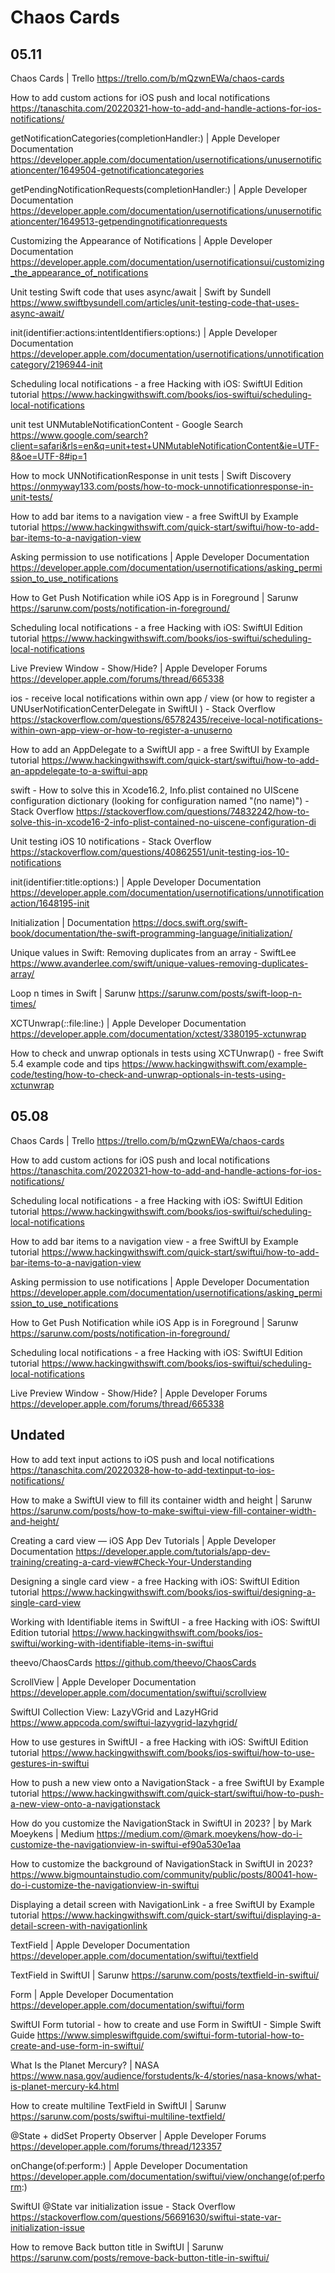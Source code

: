 # Chaos Cards

## 05.11

Chaos Cards | Trello
https://trello.com/b/mQzwnEWa/chaos-cards

How to add custom actions for iOS push and local notifications
https://tanaschita.com/20220321-how-to-add-and-handle-actions-for-ios-notifications/

getNotificationCategories(completionHandler:) | Apple Developer Documentation
https://developer.apple.com/documentation/usernotifications/unusernotificationcenter/1649504-getnotificationcategories

getPendingNotificationRequests(completionHandler:) | Apple Developer Documentation
https://developer.apple.com/documentation/usernotifications/unusernotificationcenter/1649513-getpendingnotificationrequests

Customizing the Appearance of Notifications | Apple Developer Documentation
https://developer.apple.com/documentation/usernotificationsui/customizing_the_appearance_of_notifications

Unit testing Swift code that uses async/await | Swift by Sundell
https://www.swiftbysundell.com/articles/unit-testing-code-that-uses-async-await/

init(identifier:actions:intentIdentifiers:options:) | Apple Developer Documentation
https://developer.apple.com/documentation/usernotifications/unnotificationcategory/2196944-init

Scheduling local notifications - a free Hacking with iOS: SwiftUI Edition tutorial
https://www.hackingwithswift.com/books/ios-swiftui/scheduling-local-notifications

unit test UNMutableNotificationContent - Google Search
https://www.google.com/search?client=safari&rls=en&q=unit+test+UNMutableNotificationContent&ie=UTF-8&oe=UTF-8#ip=1

How to mock UNNotificationResponse in unit tests | Swift Discovery
https://onmyway133.com/posts/how-to-mock-unnotificationresponse-in-unit-tests/

How to add bar items to a navigation view - a free SwiftUI by Example tutorial
https://www.hackingwithswift.com/quick-start/swiftui/how-to-add-bar-items-to-a-navigation-view

Asking permission to use notifications | Apple Developer Documentation
https://developer.apple.com/documentation/usernotifications/asking_permission_to_use_notifications

How to Get Push Notification while iOS App is in Foreground | Sarunw
https://sarunw.com/posts/notification-in-foreground/

Scheduling local notifications - a free Hacking with iOS: SwiftUI Edition tutorial
https://www.hackingwithswift.com/books/ios-swiftui/scheduling-local-notifications

Live Preview Window - Show/Hide? | Apple Developer Forums
https://developer.apple.com/forums/thread/665338

ios - receive local notifications within own app / view (or how to register a UNUserNotificationCenterDelegate in SwiftUI ) - Stack Overflow
https://stackoverflow.com/questions/65782435/receive-local-notifications-within-own-app-view-or-how-to-register-a-unuserno

How to add an AppDelegate to a SwiftUI app - a free SwiftUI by Example tutorial
https://www.hackingwithswift.com/quick-start/swiftui/how-to-add-an-appdelegate-to-a-swiftui-app

swift - How to solve this in Xcode16.2, Info.plist contained no UIScene configuration dictionary (looking for configuration named "(no name)") - Stack Overflow
https://stackoverflow.com/questions/74832242/how-to-solve-this-in-xcode16-2-info-plist-contained-no-uiscene-configuration-di

Unit testing iOS 10 notifications - Stack Overflow
https://stackoverflow.com/questions/40862551/unit-testing-ios-10-notifications

init(identifier:title:options:) | Apple Developer Documentation
https://developer.apple.com/documentation/usernotifications/unnotificationaction/1648195-init

Initialization | Documentation
https://docs.swift.org/swift-book/documentation/the-swift-programming-language/initialization/

Unique values in Swift: Removing duplicates from an array - SwiftLee
https://www.avanderlee.com/swift/unique-values-removing-duplicates-array/

Loop n times in Swift | Sarunw
https://sarunw.com/posts/swift-loop-n-times/

XCTUnwrap(_:_:file:line:) | Apple Developer Documentation
https://developer.apple.com/documentation/xctest/3380195-xctunwrap

How to check and unwrap optionals in tests using XCTUnwrap() - free Swift 5.4 example code and tips
https://www.hackingwithswift.com/example-code/testing/how-to-check-and-unwrap-optionals-in-tests-using-xctunwrap



## 05.08

Chaos Cards | Trello
https://trello.com/b/mQzwnEWa/chaos-cards

How to add custom actions for iOS push and local notifications
https://tanaschita.com/20220321-how-to-add-and-handle-actions-for-ios-notifications/

Scheduling local notifications - a free Hacking with iOS: SwiftUI Edition tutorial
https://www.hackingwithswift.com/books/ios-swiftui/scheduling-local-notifications

How to add bar items to a navigation view - a free SwiftUI by Example tutorial
https://www.hackingwithswift.com/quick-start/swiftui/how-to-add-bar-items-to-a-navigation-view

Asking permission to use notifications | Apple Developer Documentation
https://developer.apple.com/documentation/usernotifications/asking_permission_to_use_notifications

How to Get Push Notification while iOS App is in Foreground | Sarunw
https://sarunw.com/posts/notification-in-foreground/

Scheduling local notifications - a free Hacking with iOS: SwiftUI Edition tutorial
https://www.hackingwithswift.com/books/ios-swiftui/scheduling-local-notifications

Live Preview Window - Show/Hide? | Apple Developer Forums
https://developer.apple.com/forums/thread/665338


## Undated

How to add text input actions to iOS push and local notifications
https://tanaschita.com/20220328-how-to-add-textinput-to-ios-notifications/

How to make a SwiftUI view to fill its container width and height | Sarunw
https://sarunw.com/posts/how-to-make-swiftui-view-fill-container-width-and-height/

Creating a card view — iOS App Dev Tutorials | Apple Developer Documentation
https://developer.apple.com/tutorials/app-dev-training/creating-a-card-view#Check-Your-Understanding

Designing a single card view - a free Hacking with iOS: SwiftUI Edition tutorial
https://www.hackingwithswift.com/books/ios-swiftui/designing-a-single-card-view

Working with Identifiable items in SwiftUI - a free Hacking with iOS: SwiftUI Edition tutorial
https://www.hackingwithswift.com/books/ios-swiftui/working-with-identifiable-items-in-swiftui

theevo/ChaosCards
https://github.com/theevo/ChaosCards

ScrollView | Apple Developer Documentation
https://developer.apple.com/documentation/swiftui/scrollview

SwiftUI Collection View: LazyVGrid and LazyHGrid
https://www.appcoda.com/swiftui-lazyvgrid-lazyhgrid/

How to use gestures in SwiftUI - a free Hacking with iOS: SwiftUI Edition tutorial
https://www.hackingwithswift.com/books/ios-swiftui/how-to-use-gestures-in-swiftui

How to push a new view onto a NavigationStack - a free SwiftUI by Example tutorial
https://www.hackingwithswift.com/quick-start/swiftui/how-to-push-a-new-view-onto-a-navigationstack

How do you customize the NavigationStack in SwiftUI in 2023? | by Mark Moeykens | Medium
https://medium.com/@mark.moeykens/how-do-i-customize-the-navigationview-in-swiftui-ef90a530e1aa

How to customize the background of NavigationStack in SwiftUI in 2023?
https://www.bigmountainstudio.com/community/public/posts/80041-how-do-i-customize-the-navigationview-in-swiftui

Displaying a detail screen with NavigationLink - a free SwiftUI by Example tutorial
https://www.hackingwithswift.com/quick-start/swiftui/displaying-a-detail-screen-with-navigationlink

TextField | Apple Developer Documentation
https://developer.apple.com/documentation/swiftui/textfield

TextField in SwiftUI | Sarunw
https://sarunw.com/posts/textfield-in-swiftui/

Form | Apple Developer Documentation
https://developer.apple.com/documentation/swiftui/form

SwiftUI Form tutorial - how to create and use Form in SwiftUI - Simple Swift Guide
https://www.simpleswiftguide.com/swiftui-form-tutorial-how-to-create-and-use-form-in-swiftui/

What Is the Planet Mercury? | NASA
https://www.nasa.gov/audience/forstudents/k-4/stories/nasa-knows/what-is-planet-mercury-k4.html

How to create multiline TextField in SwiftUI | Sarunw
https://sarunw.com/posts/swiftui-multiline-textfield/

@State + didSet Property Observer | Apple Developer Forums
https://developer.apple.com/forums/thread/123357

onChange(of:perform:) | Apple Developer Documentation
https://developer.apple.com/documentation/swiftui/view/onchange(of:perform:)

SwiftUI @State var initialization issue - Stack Overflow
https://stackoverflow.com/questions/56691630/swiftui-state-var-initialization-issue

How to remove Back button title in SwiftUI | Sarunw
https://sarunw.com/posts/remove-back-button-title-in-swiftui/

